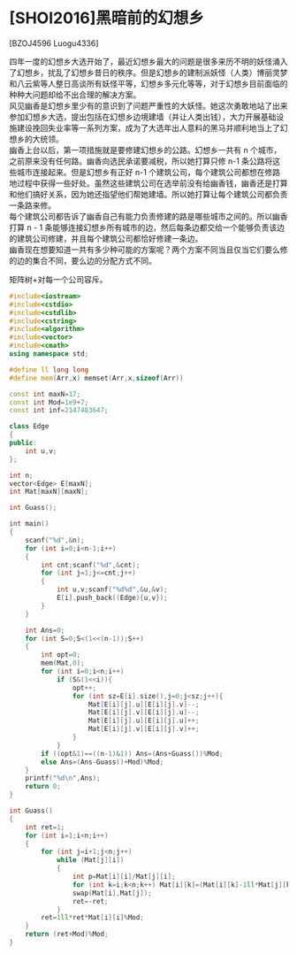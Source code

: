 # [SHOI2016]黑暗前的幻想乡
[BZOJ4596 Luogu4336]

四年一度的幻想乡大选开始了，最近幻想乡最大的问题是很多来历不明的妖怪涌入了幻想乡，扰乱了幻想乡昔日的秩序。但是幻想乡的建制派妖怪（人类）博丽灵梦和八云紫等人整日高谈所有妖怪平等，幻想乡多元化等等，对于幻想乡目前面临的种种大问题却给不出合理的解决方案。  
风见幽香是幻想乡里少有的意识到了问题严重性的大妖怪。她这次勇敢地站了出来参加幻想乡大选，提出包括在幻想乡边境建墙（并让人类出钱），大力开展基础设施建设挽回失业率等一系列方案，成为了大选年出人意料的黑马并顺利地当上了幻想乡的大统领。  
幽香上台以后，第一项措施就是要修建幻想乡的公路。幻想乡一共有 n 个城市，之前原来没有任何路。幽香向选民承诺要减税，所以她打算只修 n-1 条公路将这些城市连接起来。但是幻想乡有正好 n-1 个建筑公司，每个建筑公司都想在修路地过程中获得一些好处。虽然这些建筑公司在选举前没有给幽香钱，幽香还是打算和他们搞好关系，因为她还指望他们帮她建墙。所以她打算让每个建筑公司都负责一条路来修。  
每个建筑公司都告诉了幽香自己有能力负责修建的路是哪些城市之间的。所以幽香打算 n - 1 条能够连接幻想乡所有城市的边，然后每条边都交给一个能够负责该边的建筑公司修建，并且每个建筑公司都恰好修建一条边。  
幽香现在想要知道一共有多少种可能的方案呢？两个方案不同当且仅当它们要么修的边的集合不同，要么边的分配方式不同。

矩阵树+对每一个公司容斥。

```cpp
#include<iostream>
#include<cstdio>
#include<cstdlib>
#include<cstring>
#include<algorithm>
#include<vector>
#include<cmath>
using namespace std;

#define ll long long
#define mem(Arr,x) memset(Arr,x,sizeof(Arr))

const int maxN=17;
const int Mod=1e9+7;
const int inf=2147483647;

class Edge
{
public:
	int u,v;
};

int n;
vector<Edge> E[maxN];
int Mat[maxN][maxN];

int Guass();

int main()
{
	scanf("%d",&n);
	for (int i=0;i<n-1;i++)
	{
		int cnt;scanf("%d",&cnt);
		for (int j=1;j<=cnt;j++)
		{
			int u,v;scanf("%d%d",&u,&v);
			E[i].push_back((Edge){u,v});
		}
	}

	int Ans=0;
	for (int S=0;S<(1<<(n-1));S++)
	{
		int opt=0;
		mem(Mat,0);
		for (int i=0;i<n;i++)
			if (S&(1<<i)){
				opt++;
				for (int sz=E[i].size(),j=0;j<sz;j++){
					Mat[E[i][j].u][E[i][j].v]--;
					Mat[E[i][j].v][E[i][j].u]--;
					Mat[E[i][j].u][E[i][j].u]++;
					Mat[E[i][j].v][E[i][j].v]++;
				}
			}
		if ((opt&1)==((n-1)&1)) Ans=(Ans+Guass())%Mod;
		else Ans=(Ans-Guass()+Mod)%Mod;
	}
	printf("%d\n",Ans);
	return 0;
}

int Guass()
{
	int ret=1;
	for (int i=1;i<n;i++)
	{
		for (int j=i+1;j<n;j++)
			while (Mat[j][i])
			{
				int p=Mat[i][i]/Mat[j][i];
				for (int k=i;k<n;k++) Mat[i][k]=(Mat[i][k]-1ll*Mat[j][k]*p%Mod+Mod)%Mod;
				swap(Mat[i],Mat[j]);
				ret=-ret;
			}
		ret=1ll*ret*Mat[i][i]%Mod;
	}
	return (ret+Mod)%Mod;
}
```